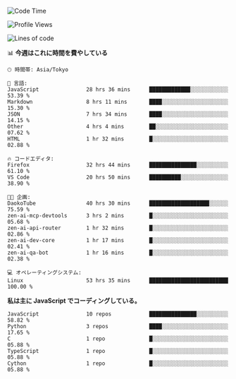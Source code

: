 <!--START_SECTION:waka-->
![Code Time](http://img.shields.io/badge/Code%20Time-284%20hrs%2022%20mins-blue)

![Profile Views](http://img.shields.io/badge/%E3%83%97%E3%83%AD%E3%83%95%E3%82%A3%E3%83%BC%E3%83%AB%E3%83%93%E3%83%A5%E3%83%BC-0-blue)

![Lines of code](https://img.shields.io/badge/%E3%80%8CHello%20World%E3%80%8D%E3%81%8B%E3%82%89%E3%80%81%E7%A7%81%E3%81%AF%E3%81%93%E3%81%86%E6%9B%B8%E3%81%84%E3%81%9F-241.4%20thousand%20%E3%82%B3%E3%83%BC%E3%83%89%E8%A1%8C-blue)

📊 **今週はこれに時間を費やしている** 

```text
🕑︎ 時間帯: Asia/Tokyo

💬 言語: 
JavaScript               28 hrs 36 mins      █████████████░░░░░░░░░░░░   53.39 % 
Markdown                 8 hrs 11 mins       ████░░░░░░░░░░░░░░░░░░░░░   15.30 % 
JSON                     7 hrs 34 mins       ████░░░░░░░░░░░░░░░░░░░░░   14.15 % 
Other                    4 hrs 4 mins        ██░░░░░░░░░░░░░░░░░░░░░░░   07.62 % 
HTML                     1 hr 32 mins        █░░░░░░░░░░░░░░░░░░░░░░░░   02.88 % 

🔥 コードエディタ: 
Firefox                  32 hrs 44 mins      ███████████████░░░░░░░░░░   61.10 % 
VS Code                  20 hrs 50 mins      ██████████░░░░░░░░░░░░░░░   38.90 % 

🐱‍💻 企画: 
DaokoTube                40 hrs 30 mins      ███████████████████░░░░░░   75.59 % 
zen-ai-mcp-devtools      3 hrs 2 mins        █░░░░░░░░░░░░░░░░░░░░░░░░   05.68 % 
zen-ai-api-router        1 hr 32 mins        █░░░░░░░░░░░░░░░░░░░░░░░░   02.86 % 
zen-ai-dev-core          1 hr 17 mins        █░░░░░░░░░░░░░░░░░░░░░░░░   02.41 % 
zen-ai-qa-bot            1 hr 16 mins        █░░░░░░░░░░░░░░░░░░░░░░░░   02.38 % 

💻 オペレーティングシステム: 
Linux                    53 hrs 35 mins      █████████████████████████   100.00 % 
```

**私は主に JavaScript でコーディングしている。** 

```text
JavaScript               10 repos            ███████████████░░░░░░░░░░   58.82 % 
Python                   3 repos             ████░░░░░░░░░░░░░░░░░░░░░   17.65 % 
C                        1 repo              █░░░░░░░░░░░░░░░░░░░░░░░░   05.88 % 
TypeScript               1 repo              █░░░░░░░░░░░░░░░░░░░░░░░░   05.88 % 
Cython                   1 repo              █░░░░░░░░░░░░░░░░░░░░░░░░   05.88 % 
```




<!--END_SECTION:waka-->
